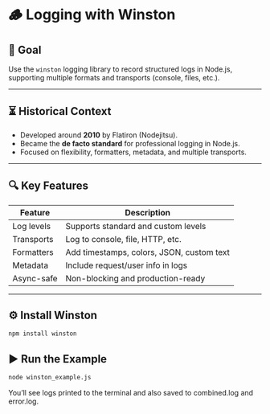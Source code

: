 # 🪵 Logging with Winston

## 🎯 Goal

Use the `winston` logging library to record structured logs in Node.js, supporting multiple formats and transports (console, files, etc.).

---

## ⏳ Historical Context

- Developed around **2010** by Flatiron (Nodejitsu).
- Became the **de facto standard** for professional logging in Node.js.
- Focused on flexibility, formatters, metadata, and multiple transports.

---

## 🔍 Key Features

| Feature    | Description                               |
| ---------- | ----------------------------------------- |
| Log levels | Supports standard and custom levels       |
| Transports | Log to console, file, HTTP, etc.          |
| Formatters | Add timestamps, colors, JSON, custom text |
| Metadata   | Include request/user info in logs         |
| Async-safe | Non-blocking and production-ready         |

---

## ⚙️ Install Winston

```bash
npm install winston
```

## ▶️ Run the Example

```bash
node winston_example.js
```

You’ll see logs printed to the terminal and also saved to combined.log and error.log.
